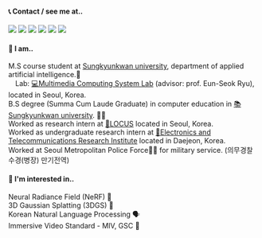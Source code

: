 #### 📞 Contact / see me at..
<a href="https://github.com/jaeyeol816" target="_blank"><img src="https://img.shields.io/badge/jaeyeol816@gmail.com-EA4335?style=flat-square&logo=Gmail&logoColor=FFFFFF"/></a>
<a href="https://github.com/jaeyeol816" target="_blank"><img src="https://img.shields.io/badge/jaychoi@skku.edu-30B980?style=flat-square&logo=Minutemailer&logoColor=FFFFFF"/></a>
<a href="https://www.linkedin.com/in/jaeyeol-choi-ab53572b9/" target="_blank"><img src="https://img.shields.io/badge/LinkedIn-0A66C2?style=flat-square&logo=LinkedIn&logoColor=FFFFFF"/></a>
<a href="https://www.instagram.com/jae._ye0l" target="_blank"><img src="https://img.shields.io/badge/Instagram-E4405F?style=flat-square&logo=instagram&logoColor=FFFFFF"/></a>
<a href="https://scholar.google.com/citations?user=47W78_0AAAAJ" target="_blank"><img src="https://img.shields.io/badge/Google Scholar-4285F4?stype=flat-square&logo=googlescholar&logoColor=FFFFFF"/></a>
<a href="https://jaeyeol816.github.io/" target="_blank"><img src="https://img.shields.io/badge/Blog-09B3AF?style=flat-square&logo=storyblok&logoColor=FFFFFF"/></a>


#### 💁 I am..
M.S course student at [Sungkyunkwan university](https://www.skku.edu/eng/index.do), department of applied artificial intelligence.🤖<br>
&emsp;Lab: [💻Multimedia Computing System Lab](http://mcsl.skku.edu) (advisor: prof. Eun-Seok Ryu), located in Seoul, Korea. <br>
B.S degree (Summa Cum Laude Graduate) in computer education in [📚Sungkyunkwan university](https://www.skku.edu/eng/index.do). 👨‍🎓<br>
Worked as research intern at [📌LOCUS](https://locus.com/) located in Seoul, Korea.  <br>
Worked as undergraduate research intern at  [🏢Electronics and Telecommunications Research Institute](https://www.etri.re.kr/eng/main/main.etri) located in Daejeon, Korea.<br>
Worked at Seoul Metropolitan Police Force👮‍♀️ for military service. (의무경찰 수경(병장) 만기전역)
<br>

#### 🚀 I'm interested in..
Neural Radiance Field (NeRF) 🧠 <br>
3D Gaussian Splatting (3DGS) 🎈 <br>
Korean Natural Language Processing 🗣️ <br>
Immersive Video Standard - MIV, GSC 🎥 <br>
